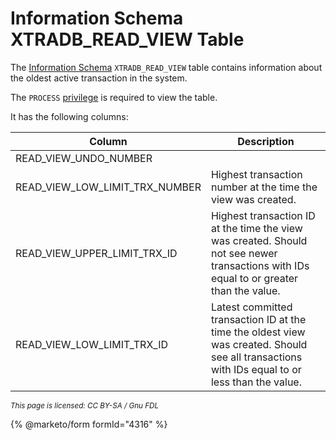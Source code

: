 # Information Schema XTRADB\_READ\_VIEW Table

The [Information Schema](../../) `XTRADB_READ_VIEW` table contains information about the oldest active transaction in the system.

The `PROCESS` [privilege](../../../../sql-statements/account-management-sql-statements/grant.md) is required to view the table.

It has the following columns:

| Column                              | Description                                                                                                                                    |
| ----------------------------------- | ---------------------------------------------------------------------------------------------------------------------------------------------- |
| READ\_VIEW\_UNDO\_NUMBER            |                                                                                                                                                |
| READ\_VIEW\_LOW\_LIMIT\_TRX\_NUMBER | Highest transaction number at the time the view was created.                                                                                   |
| READ\_VIEW\_UPPER\_LIMIT\_TRX\_ID   | Highest transaction ID at the time the view was created. Should not see newer transactions with IDs equal to or greater than the value.        |
| READ\_VIEW\_LOW\_LIMIT\_TRX\_ID     | Latest committed transaction ID at the time the oldest view was created. Should see all transactions with IDs equal to or less than the value. |

<sub>_This page is licensed: CC BY-SA / Gnu FDL_</sub>

{% @marketo/form formId="4316" %}

